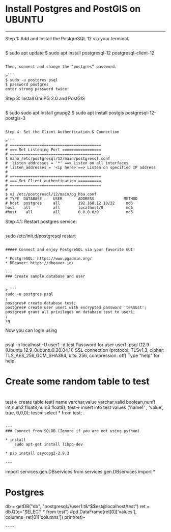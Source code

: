 # Install Postgres and PostGIS on UBUNTU
---

Step 1: Add and Install the PostgreSQL 12 via your terminal.

>```
$ sudo apt update
$ sudo apt install postgresql-12 postgresql-client-12
```

Then, connect and change the “postgres” password.

>```
$ sudo -u postgres psql
$ password postgres
enter strong password twice!
```

Step 3: Install GnuPG 2.0 and PostGIS

>```
$ sudo sudo apt install gnupg2
$ sudo apt install postgis postgresql-12-postgis-3
```

Step 4: Set the Client Authentication & Connection

>``` 
# ========================================
# === Set Listening Port =================
# ========================================
$ nano /etc/postgresql/12/main/postgresql.conf
#  listen_addresses = '*' ==> Listen on all interfaces 
# listen_addresses = '<ip here>'==> Listen on specified IP address
# 
# ========================================
# === Set Client authentication ==========
# ========================================
#   
$ vi /etc/postgresql/12/main/pg_hba.conf
# TYPE  DATABASE     USER       ADDRESS             METHOD
# host  postgres     all        192.168.12.10/32     md5
host    all          all        localhost/0          md5
#host    all         all        0.0.0.0/0            md5
```
   
Step 4.1: Restart postgres service:

> ```
sudo /etc/init.d/postgresql restart
```

##### Connect and enjoy PostgreSQL via your favorite GUI!

* PostgreSQL: https://www.pgadmin.org/
* DBeaver: https://dbeaver.io/

---
### Create sample database and user


> ```
sudo -u postgres psql
;
postgres# create database test;
postgres# create user user1 with encrypted password 'te%$&st';
postgres# grant all privileges on database test to user1;
;
\q
```      
 
Now you can login using

> ```
psql -h localhost -U user1 -d test 
Password for user user1: 
psql (12.9 (Ubuntu 12.9-0ubuntu0.20.04.1))
SSL connection (protocol: TLSv1.3, cipher: TLS_AES_256_GCM_SHA384, bits: 256, compression: off)
Type "help" for help.
# 
#  Create some random table to test
#
test=> create table test( name varchar,value varchar,valid boolean,num1 int,num2 float8,num3 float8);
test=> insert into test values ('name1' , 'value', true, 0,0,0);
test=> select * from test;
.
``` 

---
### Connect from SQLDB (Ignore if you are not using python)

* install 
	sudo apt-get install libpq-dev
    
* pip install psycopg2-2.9.3

---
```
import services.gen.DBservices
from services.gen.DBservices import *

# Postgres
db  = getDB("db", "postgresql://user1:t&^$$est@localhost/test")
ret = db.Q(q="SELECT * from test")
#pd.DataFrame(ret[0]['values'], columns=ret[0]['columns'])
print(ret)‣
```
---- 


